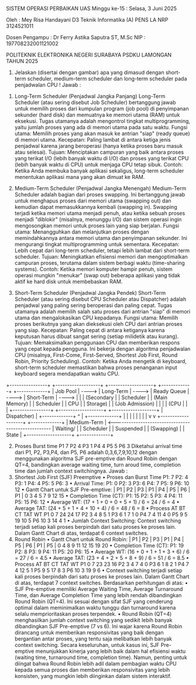 SISTEM OPERASI
PERBAIKAN UAS
Minggu ke-15 : Selasa, 3 Juni 2025
 
Oleh :
Mey Risa Handayani
D3 Teknik Informatika (A) PENS LA
NRP 3124521011

Dosen Pengampu :
Dr Ferry Astika Saputra ST, M.Sc
NIP : 197708232001121002


POLITEKNIK ELEKTRONIKA NEGERI SURABAYA
PSDKU LAMONGAN
TAHUN 2025


1.	Jelaskan (disertai dengan gambar) apa yang dimasud dengan short-term scheduler, medium-term scheduler dan long-term scheduler pada penjadwalan CPU !
Jawab :
1)	Long-Term Scheduler (Penjadwal Jangka Panjang) Long-Term Scheduler (atau sering disebut Job Scheduler) bertanggung jawab untuk memilih proses dari kumpulan program (job pool) di penyimpanan sekunder (hard disk) dan memuatnya ke memori utama (RAM) untuk eksekusi. Tugas utamanya adalah mengontrol tingkat multiprogramming, yaitu jumlah proses yang ada di memori utama pada satu waktu.  Fungsi utama: Memilih proses yang akan masuk ke antrian "siap" (ready queue) di memori utama. Kecepatan: Paling lambat di antara ketiga jenis penjadwal karena jarang beroperasi (hanya ketika proses baru masuk atau selesai). Tujuan: Menciptakan campuran yang baik antara proses yang terikat I/O (lebih banyak waktu di I/O) dan proses yang terikat CPU (lebih banyak waktu di CPU) untuk menjaga CPU tetap sibuk. Contoh: Ketika Anda membuka banyak aplikasi sekaligus, long-term scheduler menentukan aplikasi mana yang akan dimuat ke RAM.

2)	Medium-Term Scheduler (Penjadwal Jangka Menengah) Medium-Term Scheduler adalah bagian dari proses swapping. Ini bertanggung jawab untuk menghapus proses dari memori utama (swapping out) dan kemudian dapat memasukkannya kembali (swapping in). Swapping terjadi ketika memori utama menjadi penuh, atau ketika sebuah proses menjadi "diblokir" (misalnya, menunggu I/O) dan sistem operasi ingin mengosongkan memori untuk proses lain yang siap berjalan.  Fungsi utama: Menangguhkan dan melanjutkan proses dengan memindahkannya antara memori utama dan penyimpanan sekunder. Ini mengurangi tingkat multiprogramming untuk sementara. Kecepatan: Lebih cepat dari long-term scheduler, tetapi lebih lambat dari short-term scheduler. Tujuan: Meningkatkan efisiensi memori dan mengoptimalkan campuran proses, terutama dalam sistem berbagi waktu (time-sharing systems). Contoh: Ketika memori komputer hampir penuh, sistem operasi mungkin "menukar" (swap out) beberapa aplikasi yang tidak aktif ke hard disk untuk membebaskan RAM.

3)	Short-Term Scheduler (Penjadwal Jangka Pendek) Short-Term Scheduler (atau sering disebut CPU Scheduler atau Dispatcher) adalah penjadwal yang paling sering beroperasi dan paling cepat. Tugas utamanya adalah memilih salah satu proses dari antrian "siap" di memori utama dan mengalokasikan CPU kepadanya.  Fungsi utama: Memilih proses berikutnya yang akan dieksekusi oleh CPU dari antrian proses yang siap. Kecepatan: Paling cepat di antara ketiganya karena keputusan harus dibuat sangat sering (setiap milidetik atau kurang). Tujuan: Memaksimalkan penggunaan CPU dan memberikan respons yang cepat kepada pengguna. Ini bekerja dengan algoritma penjadwalan CPU (misalnya, First-Come, First-Served, Shortest Job First, Round Robin, Priority Scheduling). Contoh: Ketika Anda mengetik di keyboard, short-term scheduler memastikan bahwa proses penanganan input keyboard segera mendapatkan waktu CPU.

+----------------+       +-------------------+       +-------------------+       +-------------+       +-------------+
| Job Pool       | ----> | Long-Term         | ----> | Ready Queue       | ----> | Short-Term  | ----> |             |
| (Secondary     |       | Scheduler         |       | (Main Memory)     |       | Scheduler   |       |     CPU     |
| Storage)       |       | (Job Admission)   |       |                   |       | (CPU        |       |             |
+----------------+       +-------------------+       +-------------------+       | Dispatcher) |       +-------------+
                                  ^   |                                          +-------------+              |
                                  |   |                                                                       |
                                  |   |                                                                       |
                                  |   v                                                                       v
                             +-------------------+                                                      +-------------+
                             | Medium-Term       | <--------------------------------------------------- | Waiting/    |
                             | Scheduler         |                                                      | Suspended   |
                             | (Swapping)        |                                                      | State       |
                             +-------------------+                                                      +-------------+

2.	Proses Burst time P1 7 P2 4 P3 1 P4 4 P5 5 P6 3 Diketahui arrival time dari P1, P2, P3,P4, dan P5, P6 adalah 0,3,6,7,9,10,12 dengan menggunakan algoritma SJF pre-emptive dan Round Robin dengan QT=4, bandingkan average waiting time, turn aroud time, completion time dan jumlah context switchingnya.
Jawab :
1.	Shortest Job First (SJF) Preemptive
•	Proses dan Burst Time P1: 7 P2: 4 P3: 1 P4: 4 P5: 5 P6: 3
•	Arrival Time: P1: 0 P2: 3 P3: 6 P4: 7 P5: 9 P6: 10 12
•	Gantt Chart untuk SJF Pre-emptive:
| P1 | P2 | P3 | P1 | P4 | P5 | P6 | P1 |
0     3     4     5     7     9    12   15
•	Completion Time (CT):
P1: 15 P2: 5 P3: 4 P4: 11
P5: 15 P6: 12
•	Average WT: (17 + 1 + 0 + 0 + 5 + 1) / 6 = 24 / 6 = 4
•	Average TAT: (24 + 5 + 1 + 4 + 10 + 4) / 6 = 48 / 6 = 8
•	Process	AT	BT	CT	TAT	WT P1		0	7	24	24	17 P2		3	4	8	5	1 P3		6	1	7	1	0 P4		7	4	11	4	0 P5		9	5	19	10	5 P6		10	3	14	4	1
•	Jumlah Context Switching:  Context switching terjadi setiap kali proses berpindah dari satu proses ke proses lain. Dalam Gantt Chart di atas, terdapat 6 context switches.
2.	Round Robin
•	Gantt Chart untuk Round Robin:
| P1 | P2 | P3 | P1 | P4 | P5 | P6 | P1 | P5 | 0     4    8     9     11   12   15   19   20
•	Completion Time (CT): P1: 19 P2: 8 P3: 9 P4: 11 P5: 20 P6: 15
•	Average WT: (16 + 0 + 1 + 1 + 3 + 6) / 6 = 27 / 6 = 4.5
•	Average TAT: (23 + 4 + 2 + 5 + 8 + 9) / 6 = 51 / 6 = 8.5
•	Process	AT	BT	CT	TAT	WT P1		0	7	23	23	16 P2		3	4	7	4	0 P3		6	1	8	2	1 P4		7	4	12	5	1 P5		9	5	17	8	3 P6		10	3	19	9	6
•	Context switching terjadi setiap kali proses berpindah dari satu proses ke proses lain. Dalam Gantt Chart di atas, terdapat 7 context switches.
Berdasarkan perhitungan di atas:
•	SJF Pre-emptive memiliki Average Waiting Time, Average Turnaround Time, dan Average Completion Time yang lebih rendah dibandingkan Round Robin (QT=4). Ini sesuai dengan sifat SJF yang cenderung optimal dalam meminimalkan waktu tunggu dan turnaround karena selalu memprioritaskan proses terpendek.
•	Round Robin (QT=4) menghasilkan jumlah context switching yang sedikit lebih banyak dibandingkan SJF Pre-emptive (7 vs 6). Ini wajar karena Round Robin dirancang untuk memberikan responsivitas yang baik dengan bergantian antar proses, yang tentu saja melibatkan lebih banyak context switching.
Secara keseluruhan, untuk kasus ini, SJF Pre-emptive menunjukkan kinerja yang lebih baik dalam hal efisiensi waktu (waiting time, turnaround time, completion time). Namun, penting untuk diingat bahwa Round Robin lebih adil dalam pembagian waktu CPU kepada semua proses dan memberikan responsivitas yang lebih konsisten, yang mungkin lebih diinginkan dalam sistem interaktif.
